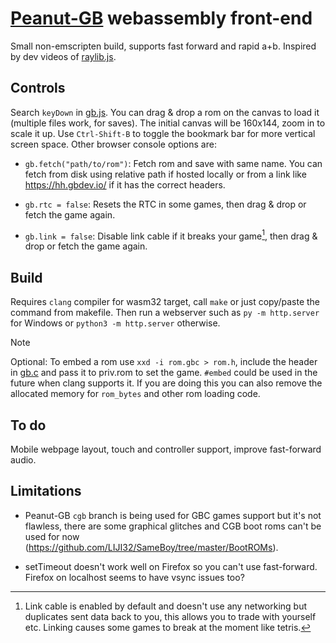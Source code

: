 # [Peanut-GB](https://github.com/deltabeard/Peanut-GB) webassembly front-end
Small non-emscripten build, supports fast forward and rapid a+b. Inspired by dev videos of [raylib.js](https://github.com/tsoding/zozlib.js).

## Controls
Search `keyDown` in [gb.js](gb.js). You can drag & drop a rom on the canvas to load it (multiple files work, for saves). The initial canvas will be 160x144, zoom in to scale it up. Use `Ctrl-Shift-B` to toggle the bookmark bar for more vertical screen space. Other browser console options are:

+ `gb.fetch("path/to/rom")`: Fetch rom and save with same name. You can fetch from disk using relative path if hosted locally or from a link like https://hh.gbdev.io/ if it has the correct headers.

+ `gb.rtc = false`: Resets the RTC in some games, then drag & drop or fetch the game again.

+ `gb.link = false`: Disable link cable if it breaks your game[^1], then drag & drop or fetch the game again.

## Build
Requires `clang` compiler for wasm32 target, call `make` or just copy/paste the command from makefile. Then run a webserver such as `py -m http.server` for Windows or `python3 -m http.server` otherwise.

> [!NOTE]
Optional: To embed a rom use `xxd -i rom.gbc > rom.h`, include the header in [gb.c](gb.c) and pass it to priv.rom to set the game. `#embed` could be used in the future when clang supports it. If you are doing this you can also remove the allocated memory for `rom_bytes` and other rom loading code.

## To do
Mobile webpage layout, touch and controller support, improve fast-forward audio.

## Limitations
+ Peanut-GB `cgb` branch is being used for GBC games support but it's not flawless, there are some graphical glitches and CGB boot roms can't be used for now (https://github.com/LIJI32/SameBoy/tree/master/BootROMs).

+ setTimeout doesn't work well on Firefox so you can't use fast-forward. Firefox on localhost seems to have vsync issues too?

[^1]: Link cable is enabled by default and doesn't use any networking but duplicates sent data back to you, this allows you to trade with yourself etc. Linking causes some games to break at the moment like tetris.
